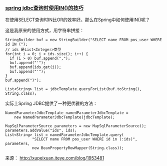 ### [spring jdbc查询时使用IN()的技巧](http://xupeixuan.iteye.com/blog/1953481)

在使用SELECT查询时IN比OR的效率好。那么在Spring中如何使用IN()呢？

这是我原来的使用方式，用字符串拼接：

```
StringBuilder buf = new StringBuilder("SELECT name FROM pos_user WHERE id IN (");  
// ids 是List<Integer>类型  
for(int i = 0; i < ids.size(); i++) {  
  if (i > 0) buf.append(","); 
  buf.append("'");
  buf.append(ids.get(i));  
  buf.append("'");
}  
buf.append(")");  
  
List<String> list = jdbcTemplate.queryForList(buf.toString(), String.class); 
```

 

实际上Spring JDBC提供了一种更优雅的方法：

```
NamedParameterJdbcTemplate namedParameterJdbcTemplate =   
    new NamedParameterJdbcTemplate(jdbcTemplate);  
  
MapSqlParameterSource parameters = new MapSqlParameterSource();  
parameters.addValue("ids", ids);  
List<String> list = namedParameterJdbcTemplate.query(
            "SELECT name FROM pos_user WHERE id in (:ids)", parameters,
            new BeanPropertyRowMapper(String.class));
```

来源： <http://xupeixuan.iteye.com/blog/1953481>